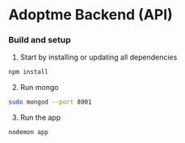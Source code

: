 # Adoptme Backend (API)

### Build and setup

1. Start by installing or updating all dependencies
```bash
npm install
```

2. Run mongo
```bash
sudo mongod --port 8001
```

3. Run the app
```bash
nodemon app
```
